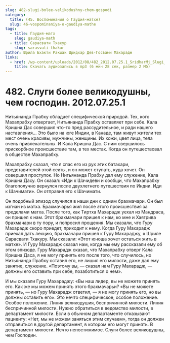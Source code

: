 ```yaml
---
slug: 482-slugi-bolee-velikodushny-chem-gospodi
category:
  title: (45. Воспоминания о Гаудия-матхе)
  slug: 46-vospominaniya-o-gaudiya-mathe
tags:
  - title: Гаудия-матх
    slug: gaudiya-math
  - title: Сарасвати Тхакур
    slug: sarasvati-thakur
author: Шрила Бхакти Ракшак Шридхар Дев-Госвами Махарадж
links:
  - href: /wp-content/uploads/2012/08/482_2012.07.25.1_SridharMj_Slugi_bolee_velikodushny_chem_gospodin.mp3
    title: Скачать аудиозапись в mp3 (6 мин 28 сек, размер 2 Мб)
---
```


# 482. Слуги более великодушны, чем господин. 2012.07.25.1

Нитьянанда Прабху обладает специфической природой. Тех, кого Махапрабху отвергает, Нитьянанда Прабху оставляет при себе. Кала Кришна Дас совершил что-то пред рассудительное, и ради нашего наставления… Это было на юге Индии, в Канаде, там живут жители тех мест очень красивы, мужчины, женщины. Их кожи, цвет лица, тела очень привлекательны. И Кала Кришна Дас. С ним свершилось прискорбное происшествие там, в тех местах. Когда он путешествовал в обществе Махапрабху.

Махапрабху сказал, что я спас его из рук этих батахари, представителей этой секты, и он может ступать, куда хочет. Он совершил проступок. Но Нитьянанда Прабху дал ему служение, Кала Кришна Дасу. Он сказал: «Иди к Шачидеви и сообщи, что Махапрабху благополучно вернулся после двухлетнего путешествия по Индии. Иди к Шачимати». Он отправил его к Шачимати.

Он подобный эпизод случился в наши дни с одним брахмачари. Он был изгнан из матха. Брахмачарья жил после этого происшествия за пределами матха. После того, как Тиртха Махарадж уехал из Мандраса, он пришел к нам. Этот брахмачари пришел к нам, ко мне и Хаягрива брахмачари в ту пору, и попросил прощения. Мы сказали, что Гуру Махарадж скоро приедет, приходит к нему. Когда Гуру Махарадж приехал дать лекцию, брахмачари пришел к Гуру Махараджу, к Шриле Сарасвати Тхакуру. Мы сказали: «Этот юноша хочет остаться жить в матхе». И Гуру Махарадж сказал нам, когда мы ему рассказали ему об этом эпизоде. Гуру Махарадж сказал, что Махапрабху отверг Кала Кришна Даса, я не могу принять его после того, что случилось, но Нитьянанда Прабху оставил его, не лишил его милости, даже дал ему занятие, служение. «Поэтому вы, — сказал нам Гуру Махарадж, — должны его оставить при себе, позаботиться о нем».

И мы сказали Гуру Махараджу: «Вы наш лидер, вы не можете принять его. Как же мы можем принять этого брахмачарьи? «Вы не можете принять, — но Гуру Махарадж ответил, — я не могу принять его, но вы должны оставить его». Это нечто специфическое, особое положение. Особое положение. Линия великодушия, беспричинной милости. Линия беспричинной милости. Нужно обратиться в ведомство милости, в департамент милости. Если в обычном департаменте отказывают пациенту: «Нет, мы не можем заняться этим случаем», тогда он должен отправиться в другой департамент, в котором его могут принять. В департамент милости. Нечто непостижимое. Слуги более великодушны, чем Господин.


